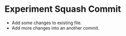 # Experiment Squash Commit

- Add some changes to existing file.
- Add more changes into an another commit.